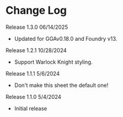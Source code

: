 # Change Log

Release 1.3.0 06/14/2025

- Updated for GGAv0.18.0 and Foundry v13.

Release 1.2.1 10/28/2024

- Support Warlock Knight styling.

Release 1.1.1 5/6/2024

- Don't make this sheet the default one!

Release 1.1.0 5/4/2024

- Initial release
